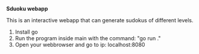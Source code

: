 **Sduoku webapp**

This is an interactive webapp that can generate sudokus of different levels.

1. Install go
2. Run the program inside main with the command: "go run ."
3. Open your webbrowser and go to ip: localhost:8080
